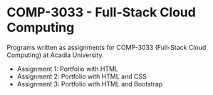 # COMP-3033 - Full-Stack Cloud Computing

Programs written as assignments for COMP-3033 (Full-Stack Cloud Computing) at Acadia University.

- Assignment 1: Portfolio with HTML
- Assignment 2: Portfolio with HTML and CSS
- Assignment 3: Portfolio with HTML and Bootstrap
